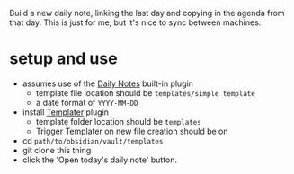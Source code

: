 Build a new daily note, linking the last day and copying in the agenda from that day. This is just for me, but it's nice to sync between machines.

# setup and use

- assumes use of the [Daily Notes](https://help.obsidian.md/Plugins/Daily+notes) built-in plugin
  - template file location should be `templates/simple template`
  - a date format of `YYYY-MM-DD`
- install [Templater](https://github.com/SilentVoid13/Templater) plugin
  - template folder location should be `templates`
  - Trigger Templater on new file creation should be on
- cd `path/to/obsidian/vault/templates`
- git clone this thing
- click the 'Open today's daily note' button.
